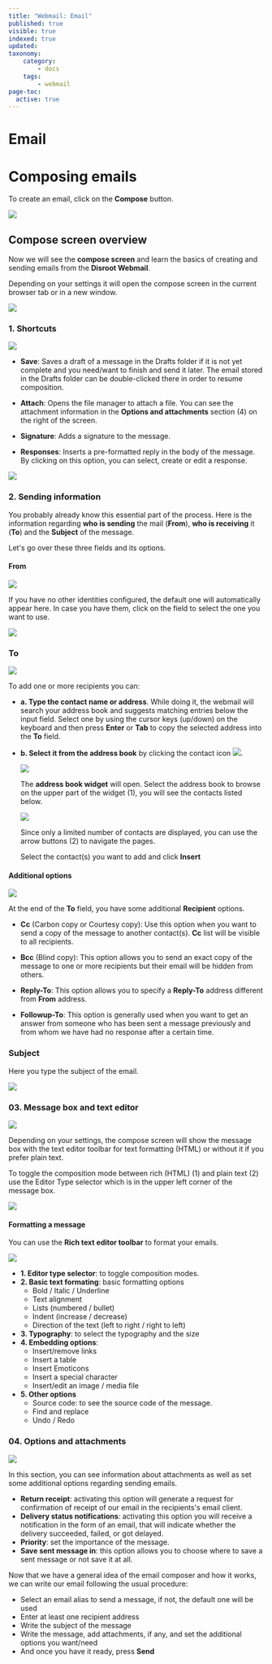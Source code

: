 ```yaml
---
title: "Webmail: Email"
published: true
visible: true
indexed: true
updated:
taxonomy:
    category:
        - docs
    tags:
        - webmail
page-toc:
  active: true
---
```


# Email

# Composing emails

To create an email, click on the **Compose** button.

![](en/composing_01.png)

## Compose screen overview
Now we will see the **compose screen** and learn the basics of creating and sending emails from the **Disroot Webmail**.

Depending on your settings it will open the compose screen in the current browser tab or in a new window.

![](en/compose_screen_overview.png)


### 1. Shortcuts

![](en/shortcuts.png)

  - **Save**: Saves a draft of a message in the Drafts folder if it is not yet complete and you need/want to finish and send it later. The email stored in the Drafts folder can be double-clicked there in order to resume composition.

  - **Attach**: Opens the file manager to attach a file. You can see the attachment information in the **Options and attachments** section (4) on the right of the screen.

  - **Signature**: Adds a signature to the message.

  - **Responses**: Inserts a pre-formatted reply in the body of the message. By clicking on this option, you can select, create or edit a response.

  ![](en/sc_responses.png)

### 2. Sending information

You probably already know this essential part of the process. Here is the information regarding **who is sending** the mail (**From**), **who is receiving** it (**To**) and the **Subject** of the message.

Let's go over these three fields and its options.

#### From

![](en/sending_info.png)

If you have no other identities configured, the default one will automatically appear here. In case you have them, click on the field to select the one you want to use.

![](en/from_select.gif)

### To

![](en/to_contacts_add.png)

To add one or more recipients you can:
- **a. Type the contact name or address**. While doing it, the webmail will search your address book and suggests matching entries below the input field. Select one by using the cursor keys (up/down) on the keyboard and then press **Enter** or **Tab** to copy the selected address into the **To** field.
- **b. Select it from the address book** by clicking the contact icon ![](en/contact_icon.png).

  ![](en/to_contacts_add_1.png)

  The **address book widget** will open. Select the address book to browse on the upper part of the widget (1), you will see the contacts listed below.

  ![](en/to_contacts_add_2.png)

  Since only a limited number of contacts are displayed, you can use the arrow buttons (2) to navigate the pages.

  Select the contact(s) you want to add and click **Insert**

#### Additional options

![](en/recipient_options.png)

At the end of the **To** field, you have some additional **Recipient** options.

- **Cc** (Carbon copy or Courtesy copy): Use this option when you want to send a copy of the message to another contact(s). **Cc** list will be visible to all recipients.

- **Bcc** (Blind copy): This option allows you to send an exact copy of the message to one or more recipients but their email will be hidden from others.

- **Reply-To**: This option allows you to specify a **Reply-To** address different from **From** address.

- **Followup-To**: This option is generally used when you want to get an answer from someone who has been sent a message previously and from whom we have had no response after a certain time.


### Subject

Here you type the subject of the email.

![](en/subject.png)

### 03. Message box and text editor

![](en/message_box.png)

Depending on your settings, the compose screen will show the message box with the text editor toolbar for text formatting (HTML) or without it if you prefer plain text.

To toggle the composition mode between rich (HTML) (1) and plain text (2) use the Editor Type selector which is in the upper left corner of the message box.

![](en/toggle.png)

#### Formatting a message

You can use the **Rich text editor toolbar** to format your emails.

![](en/toolbar.png)

- **1. Editor type selector**: to toggle composition modes.
- **2. Basic text formating**: basic formatting options
  - Bold / Italic / Underline
  - Text alignment
  - Lists (numbered / bullet)
  - Indent (increase / decrease)
  - Direction of the text (left to right / right to left)
- **3. Typography**: to select the typography and the size
- **4. Embedding options**:
  - Insert/remove links
  - Insert a table
  - Insert Emoticons
  - Insert a special character
  - Insert/edit an image / media file
- **5. Other options**
  - Source code: to see the source code of the message.
  - Find and replace
  - Undo / Redo

### 04. Options and attachments

![](en/options_attachments.png)

In this section, you can see information about attachments as well as set some additional options regarding sending emails.

- **Return receipt**: activating this option will generate a request for confirmation of receipt of our email in the recipients's email client.
- **Delivery status notifications**: activating this option you will receive a notification in the form of an email, that will indicate whether the delivery succeeded, failed, or got delayed.
- **Priority**: set the importance of the message.
- **Save sent message in**: this option allows you to choose where to save a sent message or not save it at all.


Now that we have a general idea of the email composer and how it works, we can write our email following the usual procedure:

- Select an email alias to send a message, if not, the default one will be used
- Enter at least one recipient address
- Write the subject of the message
- Write the message, add attachments, if any, and set the additional options you want/need
- And once you have it ready, press **Send**
